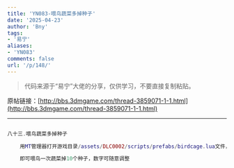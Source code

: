 ```yaml
---
title: 'YN083-喂鸟蔬菜多掉种子'
date: '2025-04-23'
author: 'Bny'
tags:
- '易宁'
aliases:
- 'YN083'
comments: false
url: '/p/148/'
---
```


> 代码来源于“易宁”大佬的分享，仅供学习，不要直接复制粘贴。

原帖链接：[http://bbs.3dmgame.com/thread-3859071-1-1.html](http://bbs.3dmgame.com/thread-3859071-1-1.html)

---

```lua  

八十三.喂鸟蔬菜多掉种子

	用MT管理器打开游戏目录/assets/DLC0002/scripts/prefabs/birdcage.lua文件，将local num_seeds = math.random(2)替换为local num_seeds = 10

	即可喂鸟一次蔬菜掉10个种子，数字可随意调整

```  

